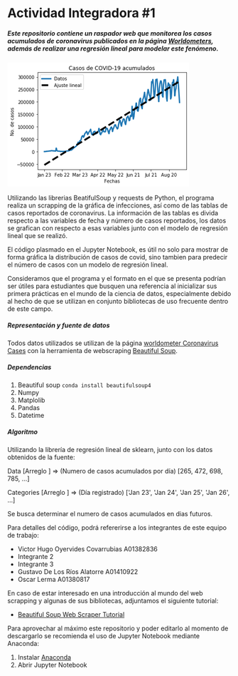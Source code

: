 # Actividad Integradora #1
##### Este repositorio contiene un raspador web que monitorea los casos acumulados de coronavirus publicados en la página [Worldometers](https://www.worldometers.info/coronavirus/), además de realizar una regresión lineal para modelar este fenómeno.

![](COVID_19.png)

Utilizando las librerias BeatifulSoup y requests de Python, el programa realiza un scrapping de la gráfica de infecciones, así como de las tablas de casos reportados de coronavirus.  La información de las tablas es divida respecto a las variables de fecha y número de casos reportados, los datos se grafican con respecto a esas variables junto con el modelo de regresión lineal que se realizó.

El código plasmado en el Jupyter Notebook, es útil no solo para mostrar de forma gráfica la distribución de casos de covid, sino tambien para predecir el número de casos con un modelo de regresión lineal.

Consideramos que el programa y el formato en el que se presenta podrían ser útiles para estudiantes que busquen una referencia al inicializar sus primera prácticas en el mundo de la ciencia de datos, especialmente debido al hecho de que se utilizan en conjunto bibliotecas de uso frecuente dentro de este campo. 

##### Representación y fuente de datos
Todos datos utilizados se utilizan de la página [worldometer Coronavirus Cases](https://www.worldometers.info/coronavirus) con la herramienta de webscraping [Beautiful Soup](https://www.crummy.com/software/BeautifulSoup/bs4/doc).

##### Dependencias
1. Beautiful soup `conda install beautifulsoup4`
2. Numpy
3. Matplolib
4. Pandas
5. Datetime

##### Algoritmo
Utilizando la librería de regresión lineal de sklearn, junto con los datos obtenidos de la fuente:

Data [Arreglo <int>] => (Numero de casos acumulados por día) [265, 472, 698, 785, ...]

Categories [Arreglo <String>] => (Día registrado) ['Jan 23', 'Jan 24', 'Jan 25', 'Jan 26', ...]

Se busca determinar el numero de casos acumulados en dias futuros.


Para detalles del código, podrá refererirse a los integrantes de este equipo de trabajo: 
- Victor Hugo Oyervides Covarrubias A01382836
- Integrante 2
- Integrante 3
- Gustavo De Los Ríos Alatorre A01410922
- Oscar Lerma A01380817

En caso de estar interesado en una introducción al mundo del web scrapping y algunas de sus bibliotecas, adjuntamos el siguiente tutorial:
- [Beautiful Soup Web Scraper Tutorial](https://realpython.com/beautiful-soup-web-scraper-python/)

Para aprovechar al máximo este repositorio y poder editarlo al momento de descargarlo se recomienda el uso de Jupyter Notebook mediante Anaconda: 
1. Instalar [Anaconda](https://www.anaconda.com/products/individual)
2. Abrir Jupyter Notebook
